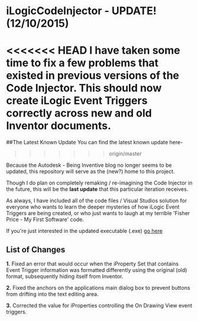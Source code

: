 # iLogicCodeInjector - UPDATE! (12/10/2015)

<<<<<<< HEAD
I have taken some time to fix a few problems that existed in previous versions of the Code Injector. 
This should now create iLogic Event Triggers correctly across new and old Inventor documents. 
=======
##The Latest Known Update
You can find the latest known update here-
>>>>>>> origin/master

Because the Autodesk - Being Inventive blog no longer seems to be updated, this repository will serve 
as the (new?) home to this project. 

Though I do plan on completely remaking / re-imagining the Code Injector in the future, this will be the 
**last update** that this particular iteration receives. 

As always, I have included all of the code files / Visual Studios solution for everyone who wants to 
learn the deeper mysteries of how iLogic Event Triggers are being created, or who just wants to 
laugh at my terrible 'Fisher Price - My First Software' code.

If you're just interested in the updated executable (.exe) [go here](../blob/master/Code%20Injector%20Project/Code%20Injector/obj/x86/Release/Code%20Injector.exe) 


## List of Changes 

**1.** Fixed an error that would occur when the iProperty Set that contains Event Trigger information was formatted differently
using the original (old) format, subsequently hiding itself from Inventor.

**2.** Fixed the anchors on the applications main dialog box to prevent buttons from drifting into the text editing area. 

**3.** Corrected the value for iProperties controlling the On Drawing View event triggers. 


